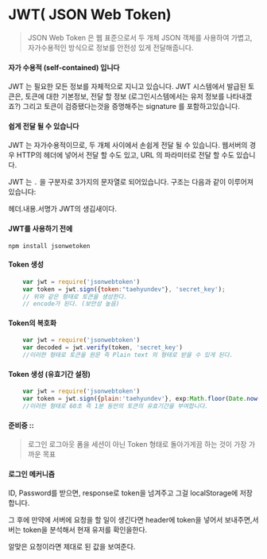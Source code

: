 # JWT( JSON Web Token)

> JSON Web Token 은 웹 표준으로서 두 개체 JSON 객체를 사용하여 가볍고, 자가수용적인 방식으로 정보를 안전성 있게 전달해줍니다.



 

#### 자가 수용적 (self-contained) 입니다

JWT 는 필요한 모든 정보를 자체적으로 지니고 있습니다. JWT 시스템에서 발급된 토큰은, 토큰에 대한 기본정보, 전달 할 정보 (로그인시스템에서는 유저 정보를 나타내겠죠?) 그리고 토큰이 검증됐다는것을 증명해주는 signature 를 포함하고있습니다.

#### 쉽게 전달 될 수 있습니다

JWT 는 자가수용적이므로, 두 개체 사이에서 손쉽게 전달 될 수 있습니다. 웹서버의 경우 HTTP의 헤더에 넣어서 전달 할 수도 있고, URL 의 파라미터로 전달 할 수도 있습니다.







JWT 는 `.` 을 구분자로 3가지의 문자열로 되어있습니다. 구조는 다음과 같이 이루어져있습니다:



헤더.내용.서명가  JWT의 생김새이다.



#### JWT를 사용하기 전에

```
npm install jsonwetoken
```

#### Token 생성

```javascript
    var jwt = require('jsonwebtoken')
    var token = jwt.sign({token:"taehyundev"}, 'secret_key');
    // 위와 같은 형태로 토큰을 생성한다.
    // encode가 된다. (보안성 높음)
```

#### Token의 복호화

```javascript
    var jwt = require('jsonwebtoken')
    var decoded = jwt.verify(token, 'secret_key')
    //이러한 형태로 토큰을 원문 즉 Plain text 의 형태로 받을 수 있게 된다.
```

#### Token 생성 (유효기간 설정)
```javascript
    var jwt = require('jsonwebtoken') 
    var token = jwt.sign({plain:'taehyundev'}, exp:Math.floor(Date.now() /1000 + 60)}, 'secret_key')
    //이러한 형태로 60초 즉 1분 동안의 토큰의 유효기간을 부여합니다.
```
#### 준비중 :: 
> 로그인 로그아웃 폼을 세션이 아닌 Token 형태로 돌아가게끔 하는 것이 가장 가까운 목표

#### 로그인 메커니즘
ID, Password를 받으면, response로 token을 넘겨주고 그걸 localStorage에 저장합니다.

그 후에 만약에 서버에 요청을 할 일이 생긴다면 header에 token을 넣어서 보내주면,서버는 token을 분석해서 현재 유저를 확인을한다.

알맞은 요청이라면 제대로 된 값을 보여준다.